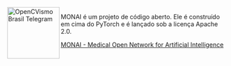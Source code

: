 


<img align="left" width="120" height="120" src="https://monai.io/assets/img/MONAI-logo_color_full.png" alt="OpenCVismo Brasil Telegram">


MONAI é um projeto de código aberto. Ele é construído em cima do PyTorch e é lançado sob a licença Apache 2.0.


[MONAI - Medical Open Network for Artificial Intelligence](https://monai.io/)